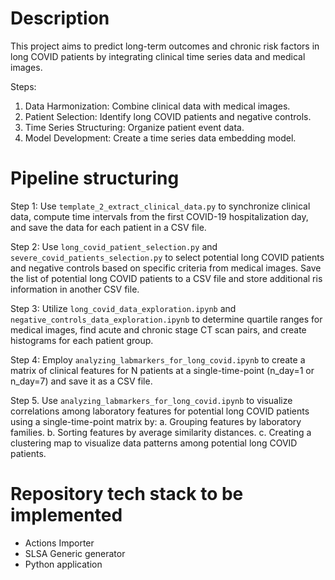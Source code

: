 # Description

This project aims to predict long-term outcomes and chronic risk factors in long COVID patients by integrating clinical time series data and medical images.

Steps:

1. Data Harmonization: Combine clinical data with medical images.
2. Patient Selection: Identify long COVID patients and negative controls.
3. Time Series Structuring: Organize patient event data.
4. Model Development: Create a time series data embedding model.


# Pipeline structuring

Step 1: Use `template_2_extract_clinical_data.py` to synchronize clinical data, compute time intervals from the first COVID-19 hospitalization day, and save the data for each patient in a CSV file.

Step 2: Use `long_covid_patient_selection.py` and `severe_covid_patients_selection.py` to select potential long COVID patients and negative controls based on specific criteria from medical images. Save the list of potential long COVID patients to a CSV file and store additional ris information in another CSV file.

Step 3: Utilize `long_covid_data_exploration.ipynb` and `negative_controls_data_exploration.ipynb` to determine quartile ranges for medical images, find acute and chronic stage CT scan pairs, and create histograms for each patient group.

Step 4: Employ `analyzing_labmarkers_for_long_covid.ipynb` to create a matrix of clinical features for N patients at a single-time-point (n_day=1 or n_day=7) and save it as a CSV file.

Step 5. Use `analyzing_labmarkers_for_long_covid.ipynb` to visualize correlations among laboratory features for potential long COVID patients using a single-time-point matrix by: a. Grouping features by laboratory families. b. Sorting features by average similarity distances. c. Creating a clustering map to visualize data patterns among potential long COVID patients.

# Repository tech stack to be implemented
+ Actions Importer
+ SLSA Generic generator
+ Python application